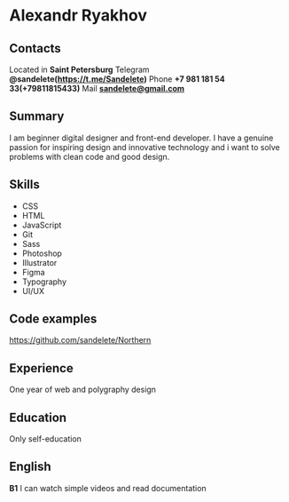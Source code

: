 # Alexandr Ryakhov

## Contacts
Located in **Saint Petersburg**
Telegram **@sandelete(https://t.me/Sandelete)**
Phone **+7 981 181 54 33(+79811815433)**
Mail **[sandelete@gmail.com](mailto:sandelete@gmail.com)**

## Summary
I am beginner digital designer and front-end developer. 
I have a genuine passion for inspiring design and innovative technology and i  want to solve problems with clean code and good design.

## Skills
* CSS
* HTML
* JavaScript
* Git
* Sass
* Photoshop
* Illustrator
* Figma
* Typography
* UI/UX

## Code examples
https://github.com/sandelete/Northern

## Experience
One year of web and polygraphy design

## Education
Only self-education

## English
**B1**
I can watch simple videos and read documentation
